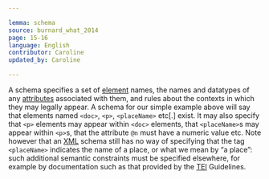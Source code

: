 ```yaml
---

lemma: schema
source: burnard_what_2014
page: 15-16
language: English
contributor: Caroline
updated_by: Caroline

---
```


A schema specifies a set of [element](element.html) names, the names and datatypes of any [attributes](attribute.html) associated with them, and rules about the contexts in which they may legally appear. A schema for our simple example above will say that elements named `<doc>`, `<p>`, `<placeName>` etc[.] exist. It may also specify that `<p>` elements may appear within `<doc>` elements, that `<placeName>`s may appear within `<p>`s, that the attribute `@n` must have a numeric value etc. Note however that an [XML](XML.html) schema still has no way of specifying that the tag `<placeName>` indicates the name of a place, or what we mean by “a place”: such additional semantic constraints must be specified elsewhere, for example by documentation such as that provided by the [TEI](TEI.html) Guidelines.
